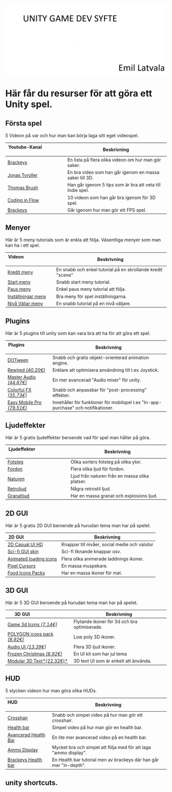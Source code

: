 ![Repository Banner](HeaderBild.png)
# **Här får du resurser för att göra ett Unity spel.**

## **Första spel**
5 Videon på var och hur man kan börja laga sitt eget videospel.

| Youtube-Kanal&nbsp; &nbsp; &nbsp; &nbsp; &nbsp; &nbsp; &nbsp; &nbsp; &nbsp; &nbsp; &nbsp; &nbsp; &nbsp; &nbsp; | Beskrivning                                                        |
| -------------------------------------------------------------------------------------------------------- | ------------------------------------------------------------------ |
| [Brackeys](https://www.youtube.com/watch?v=j48LtUkZRjU&list=PLPV2KyIb3jR53Jce9hP7G5xC4O9AgnOuL)           | En lista på flera olika videon om hur man gör saker.                    |
| [Jonas Tyroller](https://www.youtube.com/watch?v=pCBqgREiSUE)                                             | En bra video som han går igenom en massa saker till 3D.                 |
| [Thomas Brush](https://www.youtube.com/watch?v=-FIu9SGvQZc)                                               | Han går igenom 5 tips som är bra att veta till Indie spel.              |
| [Coding in Flow](https://www.youtube.com/watch?v=n0GQL5JgJcY&list=PLrnPJCHvNZuB5ATsJZLKX3AW4V9XaIV9b)     | 10 videon som han går bra igenom för 3D spel.                           |
| [Brackeys](https://www.youtube.com/watch?v=jE3ZJ_tCGTo)                                                   | Går igenom hur man gör ett FPS spel.                                    |

## **Menyer**
Här är 5 meny tutorials som är enkla att följa. Väsentliga menyer som man kan ha i ett spel.

| Videon&nbsp; &nbsp; &nbsp; &nbsp; &nbsp; &nbsp; &nbsp; &nbsp; &nbsp; &nbsp; &nbsp; &nbsp; &nbsp; &nbsp; | Beskrivning                                                        |
| -------------------------------------------------------------------------------------------------------- | ------------------------------------------------------------------ |
| [Kredit meny](https://www.youtube.com/watch?v=cj6hwCjiVZE)                                                | En snabb och enkel tutorial på en skrollande kredit "scene"          |
| [Start meny](https://www.youtube.com/watch?v=zc8ac_qUXQY)                                                 | Snabb start meny tutorial.                                           |
| [Paus meny](https://www.youtube.com/watch?v=JivuXdrIHK0)                                                  | Enkel paus meny tutorial att följa.                                  |
| [Inställningar meny](https://www.youtube.com/watch?v=YOaYQrN1oYQ)                                         | Bra meny för spel inställningarna.                                   |
| [Nivå Väljar meny](https://www.youtube.com/watch?v=vpbPd6jNEBs)                                           | En snabb tutorial på en nivå väljare.                                |

## **Plugins**
Här är 5 plugins till unity som kan vara bra att ha för att göra ett spel.

| Plugins&nbsp; &nbsp; &nbsp; &nbsp; &nbsp; &nbsp; &nbsp; &nbsp; &nbsp; &nbsp; &nbsp; &nbsp; &nbsp; &nbsp; | Beskrivning                                                        |
| -------------------------------------------------------------------------------------------------------- | ------------------------------------------------------------------ |
| [DOTween](https://assetstore.unity.com/packages/tools/animation/dotween-hotween-v2-27676)                                  | Snabb och gratis objekt-orienterad animation engine.       |
| [Rewired *(40.20€)*](https://assetstore.unity.com/packages/tools/utilities/rewired-21676)                                  | Enklare att optimisera användning till t.ex Joystick.      |
| [Master Audio *(44.67€)*](https://assetstore.unity.com/packages/vfx/shaders/fullscreen-camera-effects/colorful-fx-44845)   | En mer avancerad "Audio mixer" för unity.                  |
| [Colorful FX *(35.73€)*](https://assetstore.unity.com/packages/vfx/shaders/fullscreen-camera-effects/colorful-fx-44845)    | Snabb och anpassbar för "post-processing" effekter.        |
| [Easy Mobile Pro *(79.51€)*](https://assetstore.unity.com/packages/tools/integration/easy-mobile-pro-75476)                | Innehåller för funktioner för mobilspel t.ex "In-app-purchase" och notifikationer. |


## **Ljudeffekter**
Här är 5 gratis ljudeffekter beroende vad för spel man håller på göra.

| Ljudeffekter&nbsp; &nbsp; &nbsp; &nbsp; &nbsp; &nbsp; &nbsp; &nbsp; &nbsp; &nbsp; &nbsp; &nbsp; &nbsp; &nbsp; | Beskrivning                                                        |
| -------------------------------------------------------------------------------------------------------- | ------------------------------------------------------------------ |
| [Fotsteg](https://assetstore.unity.com/packages/audio/sound-fx/foley/footsteps-essentials-189879)         | Olika sorters fotsteg på olika ytor.                            |
| [Fordon](https://assetstore.unity.com/packages/audio/sound-fx/transportation/vehicle-essentials-194951)   | Flera olika ljud för fordon.                                    |
| [Naturen](https://assetstore.unity.com/packages/audio/ambient/nature/nature-essentials-208227)            | Ljud från naturen från en massa olika platser.                  |
| [Retroljud](https://assetstore.unity.com/packages/audio/sound-fx/retro-game-sfx-60365)                    | Några retrostil ljud.                                           |
| [Granatljud](https://assetstore.unity.com/packages/audio/sound-fx/grenade-sound-fx-147490)                | Har en massa granat och explosions ljud.                        |

## **2D GUI**
Här är 5 gratis 2D GUI beroende på hurudan tema man har på spelet.

| 2D GUI&nbsp; &nbsp; &nbsp; &nbsp; &nbsp; &nbsp; &nbsp; &nbsp; &nbsp; &nbsp; &nbsp; &nbsp; &nbsp; &nbsp; | Beskrivning                                                        |
| -------------------------------------------------------------------------------------------------------- | ------------------------------------------------------------------ |
| [2D Casual UI HD](https://assetstore.unity.com/packages/2d/gui/icons/2d-casual-ui-hd-82080)                | Knappar till nivåer, social medie och valutor                  |
| [Sci-fi GUI skin](https://assetstore.unity.com/packages/2d/gui/sci-fi-gui-skin-15606)                      | Sci-fi liknande knappar osv.                                   |
| [Animated loading icons](https://assetstore.unity.com/packages/2d/gui/icons/animated-loading-icons-47844)  | Flera olika animerade laddnings ikoner.                        |
| [Pixel Cursors](https://assetstore.unity.com/packages/2d/gui/icons/pixel-cursors-109256)                   | En massa muspekare.                                            |
| [Food Icons Packs](https://assetstore.unity.com/packages/2d/gui/icons/food-icons-pack-70018)               | Har en massa ikoner för mat.                                   |

## **3D GUI**
Här är 5 3D GUI beroende på hurudan tema man har på spelet.

| 3D GUI&nbsp; &nbsp; &nbsp; &nbsp; &nbsp; &nbsp; &nbsp; &nbsp; &nbsp; &nbsp; &nbsp; &nbsp; &nbsp; &nbsp; | Beskrivning                                                        |
| -------------------------------------------------------------------------------------------------------- | ------------------------------------------------------------------ |
| [Game 3d Icons *(7.14€)*](https://assetstore.unity.com/packages/3d/gui/game-3d-icons-194393)                                      | Flytande ikoner för 3d och bra optimiserade.  |
| [POLYGON icons pack *(8.92€)*](https://assetstore.unity.com/packages/3d/gui/polygon-icons-pack-low-poly-3d-art-by-synty-202117)   | Low poly 3D ikoner.                           |
| [Audio UI *(13.39€)*](https://assetstore.unity.com/packages/3d/gui/audio-ui-icon-pack-3d-190956)                                  | Flera 3D ljud ikoner.                         |
| [Frozen Christmas *(8.92€)*](https://assetstore.unity.com/packages/3d/gui/frozen-christmas-ui-kit-hyper-casual-game-185602)       | En UI kit som har jul tema                    |
| [Modular 3D Text*(22.32€)*](https://assetstore.unity.com/3d/gui?category=3d%2Fgui&orderBy=4)                                      | 3D text UI som är enkelt att änvända.         |

## **HUD**
5 stycken videon hur man göra olika HUDs.

| HUD&nbsp; &nbsp; &nbsp; &nbsp; &nbsp; &nbsp; &nbsp; &nbsp; &nbsp; &nbsp; &nbsp; &nbsp; &nbsp; &nbsp; | Beskrivning                                                        |
| -------------------------------------------------------------------------------------------------------- | ------------------------------------------------------------------ |
| [Crosshair](https://www.youtube.com/watch?v=lP8Y5eNg6oI)                                 | Snabb och simpel video på hur man gör ett crosshair.               |
| [Health bar](https://www.youtube.com/watch?v=7cUzNi9dMl8)                                | Simpel video på hur man gör en health bar.                         |
| [Avancerad Health Bar](https://www.youtube.com/watch?v=JGtU5sUyYUE)                      | En lite mer avancerad video på en health bar.                      |
| [Ammo Display](https://www.youtube.com/watch?v=suEV612c7XU)                              | Mycket bra och simpel att följa med för att laga "ammo display".   |
| [Brackeys Health bar](https://www.youtube.com/watch?v=BLfNP4Sc_iA)                       | En Health bar tutorial men av brackeys där han går mer "in-depth". |

## unity shortcuts.